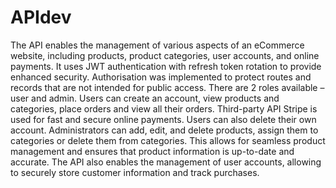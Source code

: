 # APIdev

The API enables the management of various aspects of an eCommerce website, including products, product categories, user accounts, and online payments. It uses JWT authentication with refresh token rotation to provide enhanced security. Authorisation was implemented to protect routes and records that are not intended for public access. There are 2 roles available – user and admin. 
Users can create an account, view products and categories, place orders and view all their orders. Third-party API Stripe is used for fast and secure online payments. Users can also delete their own account.
Administrators can add, edit, and delete products, assign them to categories or delete them from categories. This allows for seamless product management and ensures that product information is up-to-date and accurate. The API also enables the management of user accounts, allowing to securely store customer information and track purchases.
